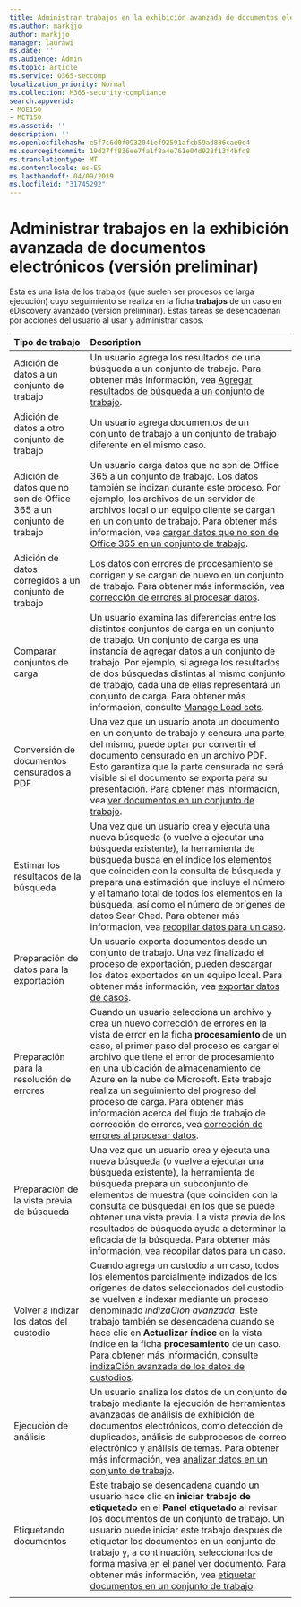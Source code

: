 ```yaml
---
title: Administrar trabajos en la exhibición avanzada de documentos electrónicos (versión preliminar)
ms.author: markjjo
author: markjjo
manager: laurawi
ms.date: ''
ms.audience: Admin
ms.topic: article
ms.service: O365-seccomp
localization_priority: Normal
ms.collection: M365-security-compliance
search.appverid:
- MOE150
- MET150
ms.assetid: ''
description: ''
ms.openlocfilehash: e5f7c6d0f0932041ef92591afcb59ad836cae0e4
ms.sourcegitcommit: 19d27ff836ee7fa1f8a4e761e04d928f13f4bfd8
ms.translationtype: MT
ms.contentlocale: es-ES
ms.lasthandoff: 04/09/2019
ms.locfileid: "31745292"
---
```

# <a name="manage-jobs-in-advanced-ediscovery-preview"></a>Administrar trabajos en la exhibición avanzada de documentos electrónicos (versión preliminar)

Esta es una lista de los trabajos (que suelen ser procesos de larga ejecución) cuyo seguimiento se realiza en la ficha **trabajos** de un caso en eDiscovery avanzado (versión preliminar). Estas tareas se desencadenan por acciones del usuario al usar y administrar casos.

| Tipo de trabajo           | Description     |
| :----------------- | :----------     |
|Adición de datos a un conjunto de trabajo | Un usuario agrega los resultados de una búsqueda a un conjunto de trabajo.  Para obtener más información, vea [Agregar resultados de búsqueda a un conjunto de trabajo](add-data-to-working-set.md). |
|Adición de datos a otro conjunto de trabajo | Un usuario agrega documentos de un conjunto de trabajo a un conjunto de trabajo diferente en el mismo caso.|
|Adición de datos que no son de Office 365 a un conjunto de trabajo | Un usuario carga datos que no son de Office 365 a un conjunto de trabajo. Los datos también se indizan durante este proceso. Por ejemplo, los archivos de un servidor de archivos local o un equipo cliente se cargan en un conjunto de trabajo. Para obtener más información, vea [cargar datos que no son de Office 365 en un conjunto de trabajo](load-non-office365-data.md).| 
|Adición de datos corregidos a un conjunto de trabajo | Los datos con errores de procesamiento se corrigen y se cargan de nuevo en un conjunto de trabajo. Para obtener más información, vea [corrección de errores al procesar datos](error-remediation.md). | 
|Comparar conjuntos de carga | Un usuario examina las diferencias entre los distintos conjuntos de carga en un conjunto de trabajo. Un conjunto de carga es una instancia de agregar datos a un conjunto de trabajo. Por ejemplo, si agrega los resultados de dos búsquedas distintas al mismo conjunto de trabajo, cada una de ellas representará un conjunto de carga. Para obtener más información, consulte [Manage Load sets](manage-load-sets.md). |
|Conversión de documentos censurados a PDF|Una vez que un usuario anota un documento en un conjunto de trabajo y censura una parte del mismo, puede optar por convertir el documento censurado en un archivo PDF. Esto garantiza que la parte censurada no será visible si el documento se exporta para su presentación. Para obtener más información, vea [ver documentos en un conjunto de trabajo](annotating-and-redacting-documents.md). |
|Estimar los resultados de la búsqueda | Una vez que un usuario crea y ejecuta una nueva búsqueda (o vuelve a ejecutar una búsqueda existente), la herramienta de búsqueda busca en el índice los elementos que coinciden con la consulta de búsqueda y prepara una estimación que incluye el número y el tamaño total de todos los elementos en la búsqueda, así como el número de orígenes de datos Sear Ched.  Para obtener más información, vea [recopilar datos para un caso](collecting-data-for-ediscovery.md). | 
|Preparación de datos para la exportación | Un usuario exporta documentos desde un conjunto de trabajo. Una vez finalizado el proceso de exportación, pueden descargar los datos exportados en un equipo local. Para obtener más información, vea [exportar datos de casos](exporting-data-ediscover20.md). | 
|Preparación para la resolución de errores |Cuando un usuario selecciona un archivo y crea un nuevo corrección de errores en la vista de error en la ficha **procesamiento** de un caso, el primer paso del proceso es cargar el archivo que tiene el error de procesamiento en una ubicación de almacenamiento de Azure en la nube de Microsoft. Este trabajo realiza un seguimiento del progreso del proceso de carga. Para obtener más información acerca del flujo de trabajo de corrección de errores, vea [corrección de errores al procesar datos](error-remediation.md). | 
|Preparación de la vista previa de búsqueda | Una vez que un usuario crea y ejecuta una nueva búsqueda (o vuelve a ejecutar una búsqueda existente), la herramienta de búsqueda prepara un subconjunto de elementos de muestra (que coinciden con la consulta de búsqueda) en los que se puede obtener una vista previa. La vista previa de los resultados de búsqueda ayuda a determinar la eficacia de la búsqueda.  Para obtener más información, vea [recopilar datos para un caso](collecting-data-for-ediscovery.md#view-search-results-and-statistics). | 
|Volver a indizar los datos del custodio | Cuando agrega un custodio a un caso, todos los elementos parcialmente indizados de los orígenes de datos seleccionados del custodio se vuelven a indexar mediante un proceso denominado *indizaCión avanzada*. Este trabajo también se desencadena cuando se hace clic en **Actualizar índice** en la vista índice en la ficha **procesamiento** de un caso. Para obtener más información, consulte [indizaCión avanzada de los datos de custodios](indexing-custodian-data.md).
|Ejecución de análisis | Un usuario analiza los datos de un conjunto de trabajo mediante la ejecución de herramientas avanzadas de análisis de exhibición de documentos electrónicos, como detección de duplicados, análisis de subprocesos de correo electrónico y análisis de temas. Para obtener más información, vea [analizar datos en un conjunto de trabajo](analyzing-data-in-working-set.md). | 
|Etiquetando documentos | Este trabajo se desencadena cuando un usuario hace clic en **iniciar trabajo de etiquetado** en el **Panel etiquetado** al revisar los documentos de un conjunto de trabajo. Un usuario puede iniciar este trabajo después de etiquetar los documentos en un conjunto de trabajo y, a continuación, seleccionarlos de forma masiva en el panel ver documento. Para obtener más información, vea [etiquetar documentos en un conjunto de trabajo](tagging-documents.md). | 
|||
